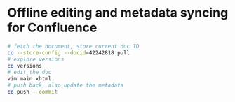 # Offline editing and metadata syncing for Confluence 

```bash
# fetch the document, store current doc ID
co --store-config --docid=42242818 pull
# explore versions
co versions
# edit the doc
vim main.xhtml
# push back, also update the metadata
co push --commit
```
